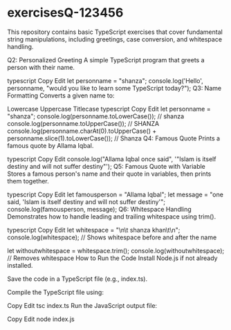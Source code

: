 # exercisesQ-123456
This repository contains basic TypeScript exercises that cover fundamental string manipulations, including greetings, case conversion, and whitespace handling.

Q2: Personalized Greeting
A simple TypeScript program that greets a person with their name.

typescript
Copy
Edit
let personname = "shanza";
console.log('Hello', personname, "would you like to learn some TypeScript today?");
Q3: Name Formatting
Converts a given name to:

Lowercase
Uppercase
Titlecase
typescript
Copy
Edit
let personname = "shanza";
console.log(personname.toLowerCase());  // shanza
console.log(personname.toUpperCase());  // SHANZA
console.log(personname.charAt(0).toUpperCase() + personname.slice(1).toLowerCase());  // Shanza
Q4: Famous Quote
Prints a famous quote by Allama Iqbal.

typescript
Copy
Edit
console.log("Allama Iqbal once said", '"Islam is itself destiny and will not suffer destiny"');
Q5: Famous Quote with Variable
Stores a famous person's name and their quote in variables, then prints them together.

typescript
Copy
Edit
let famousperson = "Allama Iqbal";
let message = "one said, 'Islam is itself destiny and will not suffer destiny'";
console.log(famousperson, message);
Q6: Whitespace Handling
Demonstrates how to handle leading and trailing whitespace using trim().

typescript
Copy
Edit
let whitespace = "\n\t shanza khan\t\n";
console.log(whitespace);  // Shows whitespace before and after the name

let withoutwhitespace = whitespace.trim();
console.log(withoutwhitespace);  // Removes whitespace
How to Run the Code
Install Node.js if not already installed.

Save the code in a TypeScript file (e.g., index.ts).

Compile the TypeScript file using:

Copy
Edit
tsc index.ts
Run the JavaScript output file:

Copy
Edit
node index.js
